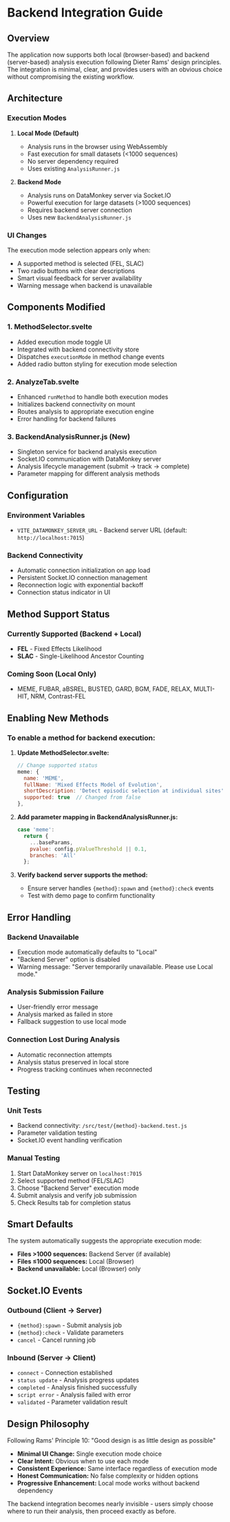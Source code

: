 # Backend Integration Guide

## Overview

The application now supports both local (browser-based) and backend (server-based) analysis execution following Dieter Rams' design principles. The integration is minimal, clear, and provides users with an obvious choice without compromising the existing workflow.

## Architecture

### Execution Modes

1. **Local Mode (Default)**
   - Analysis runs in the browser using WebAssembly
   - Fast execution for small datasets (<1000 sequences)
   - No server dependency required
   - Uses existing `AnalysisRunner.js`

2. **Backend Mode**
   - Analysis runs on DataMonkey server via Socket.IO
   - Powerful execution for large datasets (>1000 sequences)  
   - Requires backend server connection
   - Uses new `BackendAnalysisRunner.js`

### UI Changes

The execution mode selection appears only when:
- A supported method is selected (FEL, SLAC)
- Two radio buttons with clear descriptions
- Smart visual feedback for server availability
- Warning message when backend is unavailable

## Components Modified

### 1. MethodSelector.svelte
- Added execution mode toggle UI
- Integrated with backend connectivity store
- Dispatches `executionMode` in method change events
- Added radio button styling for execution mode selection

### 2. AnalyzeTab.svelte  
- Enhanced `runMethod` to handle both execution modes
- Initializes backend connectivity on mount
- Routes analysis to appropriate execution engine
- Error handling for backend failures

### 3. BackendAnalysisRunner.js (New)
- Singleton service for backend analysis execution
- Socket.IO communication with DataMonkey server
- Analysis lifecycle management (submit → track → complete)
- Parameter mapping for different analysis methods

## Configuration

### Environment Variables
- `VITE_DATAMONKEY_SERVER_URL` - Backend server URL (default: `http://localhost:7015`)

### Backend Connectivity
- Automatic connection initialization on app load
- Persistent Socket.IO connection management
- Reconnection logic with exponential backoff
- Connection status indicator in UI

## Method Support Status

### Currently Supported (Backend + Local)
- **FEL** - Fixed Effects Likelihood
- **SLAC** - Single-Likelihood Ancestor Counting

### Coming Soon (Local Only)
- MEME, FUBAR, aBSREL, BUSTED, GARD, BGM, FADE, RELAX, MULTI-HIT, NRM, Contrast-FEL

## Enabling New Methods

### To enable a method for backend execution:

1. **Update MethodSelector.svelte:**
   ```javascript
   // Change supported status
   meme: {
     name: 'MEME',
     fullName: 'Mixed Effects Model of Evolution', 
     shortDescription: 'Detect episodic selection at individual sites',
     supported: true  // Changed from false
   },
   ```

2. **Add parameter mapping in BackendAnalysisRunner.js:**
   ```javascript
   case 'meme':
     return {
       ...baseParams,
       pvalue: config.pValueThreshold || 0.1,
       branches: 'All'
     };
   ```

3. **Verify backend server supports the method:**
   - Ensure server handles `{method}:spawn` and `{method}:check` events
   - Test with demo page to confirm functionality

## Error Handling

### Backend Unavailable
- Execution mode automatically defaults to "Local"
- "Backend Server" option is disabled
- Warning message: "Server temporarily unavailable. Please use Local mode."

### Analysis Submission Failure  
- User-friendly error message
- Analysis marked as failed in store
- Fallback suggestion to use local mode

### Connection Lost During Analysis
- Automatic reconnection attempts
- Analysis status preserved in local store
- Progress tracking continues when reconnected

## Testing

### Unit Tests
- Backend connectivity: `/src/test/{method}-backend.test.js`
- Parameter validation testing
- Socket.IO event handling verification

### Manual Testing
1. Start DataMonkey server on `localhost:7015`
2. Select supported method (FEL/SLAC)  
3. Choose "Backend Server" execution mode
4. Submit analysis and verify job submission
5. Check Results tab for completion status

## Smart Defaults

The system automatically suggests the appropriate execution mode:
- **Files >1000 sequences:** Backend Server (if available)
- **Files ≤1000 sequences:** Local (Browser)
- **Backend unavailable:** Local (Browser) only

## Socket.IO Events

### Outbound (Client → Server)
- `{method}:spawn` - Submit analysis job
- `{method}:check` - Validate parameters
- `cancel` - Cancel running job

### Inbound (Server → Client) 
- `connect` - Connection established
- `status update` - Analysis progress updates
- `completed` - Analysis finished successfully
- `script error` - Analysis failed with error
- `validated` - Parameter validation result

## Design Philosophy

Following Rams' Principle 10: "Good design is as little design as possible"

- **Minimal UI Change:** Single execution mode choice
- **Clear Intent:** Obvious when to use each mode  
- **Consistent Experience:** Same interface regardless of execution mode
- **Honest Communication:** No false complexity or hidden options
- **Progressive Enhancement:** Local mode works without backend dependency

The backend integration becomes nearly invisible - users simply choose where to run their analysis, then proceed exactly as before.